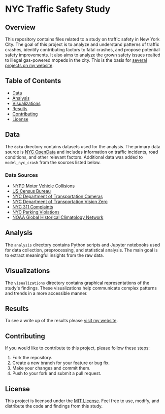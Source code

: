# NYC Traffic Safety Study

## Overview

This repository contains files related to a study on traffic safety in New York City. The goal of this project is to analyze and understand patterns of traffic crashes, identify contributing factors to fatal crashes, and propose potential safety improvements. It also aims to analyze the grown safety issues realted to illegal gas-powered mopeds in the city. This is the basis for [several projects on my website](https://benjaminarnav.com).

## Table of Contents

- [Data](#data)
- [Analysis](#analysis)
- [Visualizations](#visualizations)
- [Results](#results)
- [Contributing](#contributing)
- [License](#license)

## Data

The `data` directory contains datasets used for the analysis. The primary data source is [NYC OpenData](https://opendata.cityofnewyork.us/) and includes information on traffic incidents, road conditions, and other relevant factors. Additional data was added to `model_nyc_crash` from the sources listed below.

### Data Sources

- [NYPD Motor Vehicle Collisions](https://data.cityofnewyork.us/Public-Safety/NYPD-Motor-Vehicle-Collisions/h9gi-nx95)
- [US Census Bureau](https://data.census.gov)
- [NYC Department of Transportation Cameras](https://webcams.nyctmc.org/map)
- [NYC Department of Transportation Vision Zero](https://data.cityofnewyork.us/Transportation/VZV_Priority-Zones-or-Areas/n4hs-fahn)
- [NYC 311 Complaints](https://data.cityofnewyork.us/Social-Services/311-Service-Requests-from-2010-to-Present/erm2-nwe9)
- [NYC Parking Violations](https://data.cityofnewyork.us/City-Government/Parking-Violations-Issued-Fiscal-Year-2023/869v-vr48)
- [NOAA Global Historical Climatology Network](https://www.ncei.noaa.gov/products/land-based-station/global-historical-climatology-network-daily)

## Analysis

The `analysis` directory contains Python scripts and Jupyter notebooks used for data collection, preprocessing, and statistical analysis. The main goal is to extract meaningful insights from the raw data.

## Visualizations

The `visualizations` directory contains graphical representations of the study's findings. These visualizations help communicate complex patterns and trends in a more accessible manner.

## Results

To see a write up of the results please [visit my website](https://benjaminarnav.com/nyc_streets/).

## Contributing

If you would like to contribute to this project, please follow these steps:

1. Fork the repository.
2. Create a new branch for your feature or bug fix.
3. Make your changes and commit them.
4. Push to your fork and submit a pull request.

## License

This project is licensed under the [MIT License](LICENSE). Feel free to use, modify, and distribute the code and findings from this study.